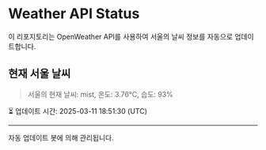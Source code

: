 
# Weather API Status

이 리포지토리는 OpenWeather API를 사용하여 서울의 날씨 정보를 자동으로 업데이트합니다.

## 현재 서울 날씨
> 서울의 현재 날씨: mist, 온도: 3.76°C, 습도: 93%

⏳ 업데이트 시간: 2025-03-11 18:51:30 (UTC)

---
자동 업데이트 봇에 의해 관리됩니다.
